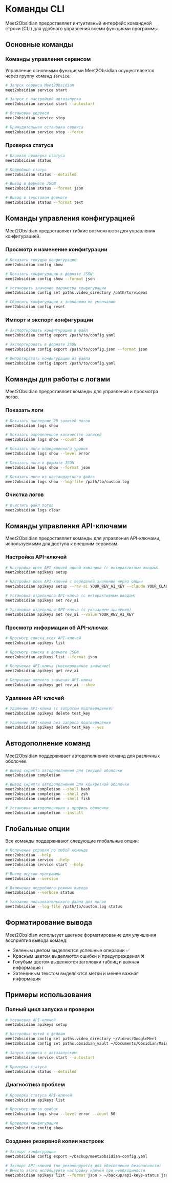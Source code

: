# Команды CLI

Meet2Obsidian предоставляет интуитивный интерфейс командной строки (CLI) для удобного управления всеми функциями программы.

## Основные команды

### Команды управления сервисом

Управление основными функциями Meet2Obsidian осуществляется через группу команд `service`:

```bash
# Запуск сервиса Meet2Obsidian
meet2obsidian service start

# Запуск с настройкой автозапуска
meet2obsidian service start --autostart

# Остановка сервиса
meet2obsidian service stop

# Принудительная остановка сервиса
meet2obsidian service stop --force
```

### Проверка статуса

```bash
# Базовая проверка статуса
meet2obsidian status

# Подробный статус
meet2obsidian status --detailed

# Вывод в формате JSON
meet2obsidian status --format json

# Вывод в текстовом формате
meet2obsidian status --format text
```

## Команды управления конфигурацией

Meet2Obsidian предоставляет гибкие возможности для управления конфигурацией.

### Просмотр и изменение конфигурации

```bash
# Показать текущую конфигурацию
meet2obsidian config show

# Показать конфигурацию в формате JSON
meet2obsidian config show --format json

# Установить значение параметра конфигурации
meet2obsidian config set paths.video_directory /path/to/videos

# Сбросить конфигурацию к значениям по умолчанию
meet2obsidian config reset
```

### Импорт и экспорт конфигурации

```bash
# Экспортировать конфигурацию в файл
meet2obsidian config export /path/to/config.yaml

# Экспортировать в формате JSON
meet2obsidian config export /path/to/config.json --format json

# Импортировать конфигурацию из файла
meet2obsidian config import /path/to/config.yaml
```

## Команды для работы с логами

Meet2Obsidian предоставляет команды для управления и просмотра логов.

### Показать логи

```bash
# Показать последние 20 записей логов
meet2obsidian logs show

# Показать определенное количество записей
meet2obsidian logs show --count 50

# Показать логи определенного уровня
meet2obsidian logs show --level error

# Показать логи в формате JSON
meet2obsidian logs show --format json

# Показать логи из нестандартного файла
meet2obsidian logs show --log-file /path/to/custom.log
```

### Очистка логов

```bash
# Очистить файл логов
meet2obsidian logs clear
```

## Команды управления API-ключами

Meet2Obsidian предоставляет команды для управления API-ключами, используемыми для доступа к внешним сервисам.

### Настройка API-ключей

```bash
# Настройка всех API-ключей одной командой (с интерактивным вводом)
meet2obsidian apikeys setup

# Настройка всех API-ключей с передачей значений через опции
meet2obsidian apikeys setup --rev-ai YOUR_REV_AI_KEY --claude YOUR_CLAUDE_KEY

# Установка отдельного API-ключа (с интерактивным вводом)
meet2obsidian apikeys set rev_ai

# Установка отдельного API-ключа (с указанием значения)
meet2obsidian apikeys set rev_ai --value YOUR_REV_AI_KEY
```

### Просмотр информации об API-ключах

```bash
# Просмотр списка всех API-ключей
meet2obsidian apikeys list

# Просмотр списка в формате JSON
meet2obsidian apikeys list --format json

# Получение API-ключа (маскированное значение)
meet2obsidian apikeys get rev_ai

# Получение полного значения API-ключа
meet2obsidian apikeys get rev_ai --show
```

### Удаление API-ключей

```bash
# Удаление API-ключа (с запросом подтверждения)
meet2obsidian apikeys delete test_key

# Удаление API-ключа без запроса подтверждения
meet2obsidian apikeys delete test_key --yes
```

## Автодополнение команд

Meet2Obsidian поддерживает автодополнение команд для различных оболочек.

```bash
# Вывод скрипта автодополнения для текущей оболочки
meet2obsidian completion

# Вывод скрипта автодополнения для конкретной оболочки
meet2obsidian completion --shell bash
meet2obsidian completion --shell zsh
meet2obsidian completion --shell fish

# Установка автодополнения в профиль оболочки
meet2obsidian completion --install
```

## Глобальные опции

Все команды поддерживают следующие глобальные опции:

```bash
# Получение справки по любой команде
meet2obsidian --help
meet2obsidian service --help
meet2obsidian service start --help

# Вывод версии программы
meet2obsidian --version

# Включение подробного режима вывода
meet2obsidian --verbose status

# Указание пользовательского файла для логов
meet2obsidian --log-file /path/to/custom.log status
```

## Форматирование вывода

Meet2Obsidian использует цветное форматирование для улучшения восприятия вывода команд:

- Зеленым цветом выделяются успешные операции ✅
- Красным цветом выделяются ошибки и предупреждения ❌
- Голубым цветом выделяются заголовки таблиц и важная информация ℹ️
- Затененным текстом выделяются метки и менее важная информация

## Примеры использования

### Полный цикл запуска и проверки

```bash
# Установка API-ключей
meet2obsidian apikeys setup

# Настройка путей к файлам
meet2obsidian config set paths.video_directory ~/Videos/GoogleMeet
meet2obsidian config set paths.obsidian_vault ~/Documents/Obsidian/MainVault

# Запуск сервиса с автозапуском
meet2obsidian service start --autostart

# Проверка статуса
meet2obsidian status --detailed
```

### Диагностика проблем

```bash
# Проверка статуса API-ключей
meet2obsidian apikeys list

# Просмотр логов ошибок
meet2obsidian logs show --level error --count 50

# Проверка конфигурации
meet2obsidian config show
```

### Создание резервной копии настроек

```bash
# Экспорт конфигурации
meet2obsidian config export ~/backup/meet2obsidian-config.yaml

# Экспорт API-ключей (не рекомендуется для обеспечения безопасности)
# Вместо этого используйте настройку ключей при необходимости
meet2obsidian apikeys list --format json > ~/backup/api-keys-status.json
```